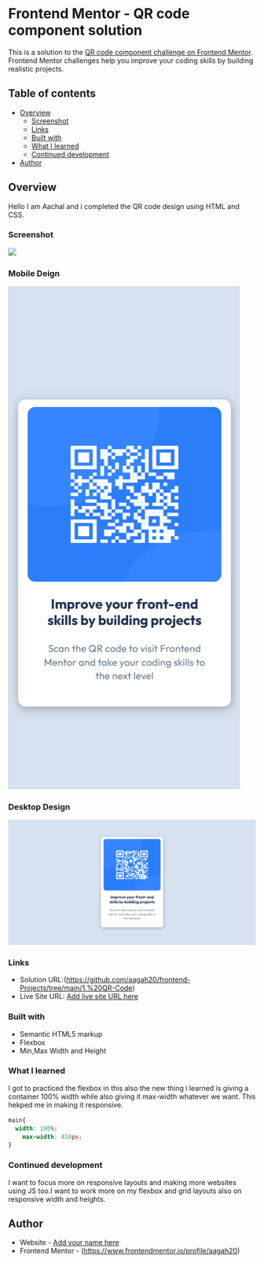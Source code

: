 # Frontend Mentor - QR code component solution

This is a solution to the [QR code component challenge on Frontend Mentor](https://www.frontendmentor.io/challenges/qr-code-component-iux_sIO_H). Frontend Mentor challenges help you improve your coding skills by building realistic projects. 

## Table of contents

- [Overview](#overview)
  - [Screenshot](#screenshot)
  - [Links](#links)
  - [Built with](#built-with)
  - [What I learned](#what-i-learned)
  - [Continued development](#continued-development)
- [Author](#author)



## Overview
Hello I am Aachal and i completed the QR code design using HTML and CSS.

### Screenshot

![](./screenshot.jpg)

### Mobile Deign
![alt text](image-2.png)

### Desktop Design
![alt text](image-3.png)


### Links

- Solution URL:(https://github.com/aagah20/frontend-Projects/tree/main/1.%20QR-Code)
- Live Site URL: [Add live site URL here](https://your-live-site-url.com)


### Built with

- Semantic HTML5 markup
- Flexbox
- Min,Max Width and Height

### What I learned

I got to practiced the flexbox in this also the new thing i learned is giving a container 100% width while also giving it max-width whatever we want. This hekped me in making it responsive.

```css
main{
  width: 100%;
    max-width: 450px;
}
```


### Continued development

I want to focus more on responsive layouts and making more websites using JS too.I want to work more on my flexbox and grid layouts also on responsive width and heights.


## Author

- Website - [Add your name here](https://www.your-site.com)
- Frontend Mentor - (https://www.frontendmentor.io/profile/aagah20)

